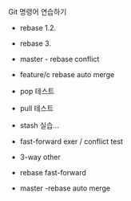 Git 명령어 연습하기
- rebase 1.2.
- rebase 3.

- master - rebase conflict
- feature/c rebase auto merge
- pop 테스트
- pull 테스트
- stash 실습...



- fast-forward exer / conflict test
- 3-way other

- rebase fast-forward

- master -rebase auto merge
